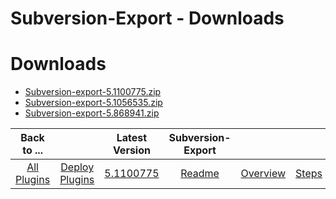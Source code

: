 
Subversion-Export - Downloads
=============================

# Downloads

- [Subversion-export-5.1100775.zip](https://raw.githubusercontent.com/UrbanCode/IBM-UCD-PLUGINS/main/files/Subversion-export/Subversion-export-5.1100775.zip)
- [Subversion-export-5.1056535.zip](https://raw.githubusercontent.com/UrbanCode/IBM-UCD-PLUGINS/main/files/Subversion-export/Subversion-export-5.1056535.zip)
- [Subversion-export-5.868941.zip](https://raw.githubusercontent.com/UrbanCode/IBM-UCD-PLUGINS/main/files/Subversion-export/Subversion-export-5.868941.zip)

|Back to ...||Latest Version|Subversion-Export ||||
| :---: | :---: | :---: | :---: | :---: | :---: | :---: |
|[All Plugins](../../index.md)|[Deploy Plugins](../README.md)|[5.1100775](https://raw.githubusercontent.com/UrbanCode/IBM-UCD-PLUGINS/main/files/Subversion-export/Subversion-export-5.1100775.zip)|[Readme](README.md)|[Overview](overview.md)|[Steps](steps.md)|[Usage](usage.md)|
